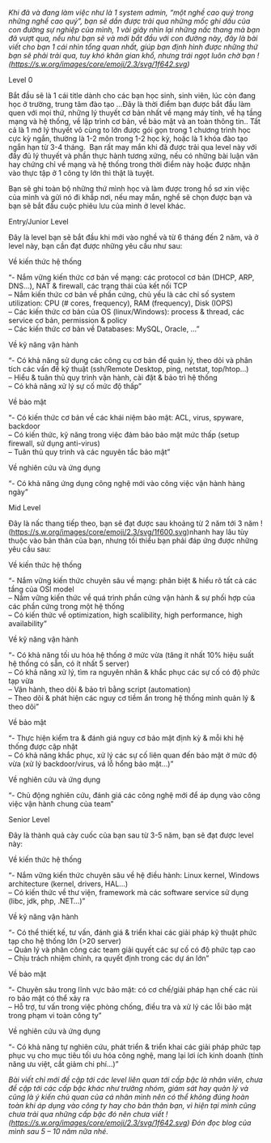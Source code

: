 _Khi đã và đang làm việc như là 1 system admin, “một nghề cao quý trong những nghề cao quý”, bạn sẽ dần được trải qua những mốc ghi dấu của con đường sự nghiệp của mình, 1 vài giây nhìn lại những nấc thang mà bạn đã vượt qua, nếu như bạn sẽ và mới bắt đầu với con đường này, đây là bài viết cho bạn 1 cái nhìn tổng quan nhất, giúp bạn định hình được những thứ bạn sẽ phải trải qua, tuy khó khăn gian khổ, nhưng trái ngọt luôn chờ bạn !(https://s.w.org/images/core/emoji/2.3/svg/1f642.svg)_

Level 0

Bắt đầu sẽ là 1 cái title dành cho các bạn học sinh, sinh viên, lúc còn đang học ở trường, trung tâm đào tạo …Đây là thời điểm bạn được bắt đầu làm quen với mọi thứ, những lý thuyết cơ bản nhất về mạng máy tính, về hạ tầng mạng và hệ thống, về lập trình cơ bản, về bảo mật và an toàn thông tin.. Tất cả là 1 mớ lý thuyết vô cùng to lớn được gói gọn trong 1 chương trình học cực kỳ ngắn, thường là 1-2 môn trong 1-2 học kỳ, hoặc là 1 khóa đào tạo ngắn hạn từ 3-4 tháng.  Bạn rất may mắn khi đã được trải qua level này với đầy đủ lý thuyết và phần thực hành tương xứng, nếu có những bài luận văn hay chứng chỉ về mạng và hệ thống trong thời điểm này hoặc được nhận vào thực tập ở 1 công ty lớn thì thật là tuyệt.

Bạn sẽ ghi toàn bộ những thứ mình học và làm được trong hồ sơ xin việc của mình và gửi nó đi khắp nơi, nếu may mắn, nghề sẽ chọn được bạn và bạn sẽ bắt đầu cuộc phiêu lưu của mình ở level khác.

Entry/Junior Level

Đây là level bạn sẽ bắt đầu khi mới vào nghề và từ 6 tháng đến 2 năm, và ở level này, bạn cần đạt được những yêu cầu như sau:

Về kiến thức hệ thống

“- Nắm vững kiến thức cơ bản về mạng: các protocol cơ bản (DHCP, ARP, DNS…), NAT & firewall, các trạng thái của kết nối TCP  
– Nắm kiến thức cơ bản về phần cứng, chủ yếu là các chỉ số system utilization: CPU (# cores, frequency), RAM (frequency), Disk (IOPS)  
– Các kiến thức cơ bản của OS (linux/Windows): process & thread, các service cơ bản, permission & policy  
– Các kiến thức cơ bản về Databases: MySQL, Oracle, …”

Về kỹ năng vận hành

“- Có khả năng sử dụng các công cụ cơ bản để quản lý, theo dõi và phân tích các vấn đề kỹ thuật (ssh/Remote Desktop, ping, netstat, top/htop…)  
– Hiểu & tuân thủ quy trình vận hành, cài đặt & bảo trì hệ thống  
– Có khả năng xử lý sự cố mức độ thấp”

Về bảo mật

“- Có kiến thức cơ bản về các khái niệm bảo mật: ACL, virus, spyware, backdoor  
– Có kiến thức, kỹ năng trong việc đảm bảo bảo mật mức thấp (setup firewall, sử dụng anti-virus)  
– Tuân thủ quy trình và các nguyên tắc bảo mật”

Về nghiên cứu và ứng dụng

“- Có khả năng ứng dụng công nghệ mới vào công việc vận hành hàng ngày”

Mid Level

Đây là nấc thang tiếp theo, bạn sẽ đạt được sau khoảng từ 2 năm tới 3 năm !(https://s.w.org/images/core/emoji/2.3/svg/1f600.svg)nhanh hay lâu tùy thuộc vào bản thân của bạn, nhưng tối thiểu bạn phải đáp ứng được những yêu cầu sau:

Về kiến thức hệ thống

“- Nắm vững kiến thức chuyên sâu về mạng: phân biệt & hiểu rõ tất cả các tầng của OSI model  
– Nắm vững kiến thức về quá trình phần cứng vận hành & sự phối hợp của các phần cứng trong một hệ thống  
– Có kiến thức về optimization, high scalibility, high performance, high availability”

Về kỹ năng vận hành

“- Có khả năng tối ưu hóa hệ thống ở mức vừa (tăng ít nhất 10% hiệu suất hệ thống có sẵn, có ít nhất 5 server)  
– Có khả năng xử lý, tìm ra nguyên nhân & khắc phục các sự cố có độ phức tạp vừa  
– Vận hành, theo dõi & bảo trì bằng script (automation)  
– Theo dõi & phát hiện các nguy cơ tiềm ẩn trong hệ thống mình quản lý & theo dõi”

Về bảo mật

“- Thực hiện kiểm tra & đánh giá nguy cơ bảo mật định kỳ & mỗi khi hệ thống được cập nhật  
– Có khả năng khắc phục, xử lý các sự cố liên quan đến bảo mật ở mức độ vừa (xử lý backdoor/virus, vá lỗ hổng bảo mật…)”

Về nghiên cứu và ứng dụng

“- Chủ động nghiên cứu, đánh giá các công nghệ mới để áp dụng vào công việc vận hành chung của team”

Senior Level 

Đây là thành quả cày cuốc của bạn sau từ 3-5 năm, bạn sẽ đạt được level này:

Về kiến thức hệ thống

“- Nắm vững kiến thức chuyên sâu về hệ điều hành: Linux kernel, Windows architecture (kernel, drivers, HAL…)  
– Có kiến thức về thư viện, framework mà các software service sử dụng (libc, jdk, php, .NET…)”

Về kỹ năng vận hành

“- Có thể thiết kế, tư vấn, đánh giá & triển khai các giải pháp kỹ thuật phức tạp cho hệ thống lớn (&gt;20 server)  
– Quản lý và phân công các team giải quyết các sự cố có độ phức tạp cao  
– Chịu trách nhiệm chính, ra quyết định trong các dự án lớn”

Về bảo mật

“- Chuyên sâu trong lĩnh vực bảo mật: có cơ chế/giải pháp hạn chế các rủi ro bảo mật có thể xảy ra  
– Hỗ trợ, tư vấn trong việc phòng chống, điều tra và xử lý các lỗi bảo mật trong phạm vi toàn công ty”

Về nghiên cứu và ứng dụng

“- Có khả năng tự nghiên cứu, phát triển & triển khai các giải pháp phức tạp phục vụ cho mục tiêu tối ưu hóa công nghệ, mang lại lơi ích kinh doanh (tính năng ưu việt, cắt giảm chi phí…)”

_Bài viết chỉ mới đề cập tới các level liên quan tới cấp bậc là nhân viên, chưa đề cập tới các cấp bậc khác như trưởng nhóm, giám sát hay quản lý và cũng là ý kiến chủ quan của cá nhân mình nên có thể không đúng hoàn toàn khi áp dụng vào công ty hay cho bản thân bạn, vì hiện tại mình cũng chưa trải qua những cấp bậc đó nên chưa viết !(https://s.w.org/images/core/emoji/2.3/svg/1f642.svg) Đón đọc blog của mình sau 5 – 10 năm nữa nhé._
